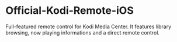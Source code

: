 Official-Kodi-Remote-iOS
===============================

Full-featured remote control for Kodi Media Center.  It features library browsing, now playing informations and a direct remote control.
